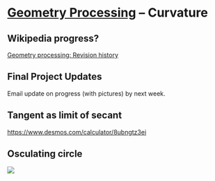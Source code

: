 # [Geometry Processing](../index.html) – Curvature

## Wikipedia progress?

[Geometry processing: Revision history](https://en.wikipedia.org/w/index.php?title=Geometry_processing&action=history)

## Final Project Updates

Email update on progress (with pictures) by next week.

## Tangent as limit of secant

https://www.desmos.com/calculator/8ubngtz3ei

## Osculating circle

![](images/lissajous-curve-osculating-circle.gif)

